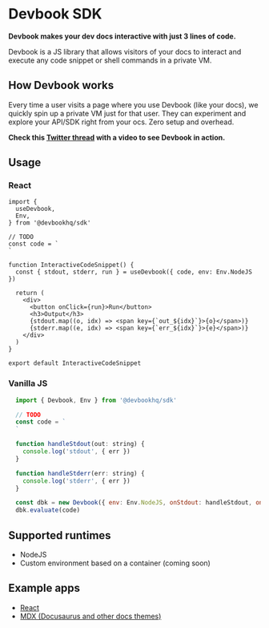 # Devbook SDK
**Devbook makes your dev docs interactive with just 3 lines of code.**

Devbook is a JS library that allows visitors of your docs to interact and execute any code snippet or shell commands in a private VM.

## How Devbook works
Every time a user visits a page where you use Devbook (like your docs), we quickly spin up a private VM just for that user.
They can experiment and explore your API/SDK right from your ocs. Zero setup and overhead.

**Check this [Twitter thread](https://twitter.com/mlejva/status/1482767780265050126) with a video to see Devbook in action.**

## Usage

### React
```tsx
import {
  useDevbook,
  Env,
} from '@devbookhq/sdk'

// TODO
const code = `
`

function InteractiveCodeSnippet() {
  const { stdout, stderr, run } = useDevbook({ code, env: Env.NodeJS })

  return (
    <div>
      <button onClick={run}>Run</button>
      <h3>Output</h3>
      {stdout.map((o, idx) => <span key={`out_${idx}`}>{o}</span>)}
      {stderr.map((e, idx) => <span key={`err_${idx}`}>{e}</span>)}
    </div>
  )
}

export default InteractiveCodeSnippet
```

### Vanilla JS
```js
  import { Devbook, Env } from '@devbookhq/sdk'

  // TODO
  const code = `
  `

  function handleStdout(out: string) {
    console.log('stdout', { err })
  }

  function handleStderr(err: string) {
    console.log('stderr', { err })
  }

  const dbk = new Devbook({ env: Env.NodeJS, onStdout: handleStdout, onStderr: handleStderr })
  dbk.evaluate(code)
```

## Supported runtimes
- NodeJS
- Custom environment based on a container (coming soon)

## Example apps
- [React]('examples/react-app')
- [MDX (Docusaurus and other docs themes)]('examples/docusaurus')
